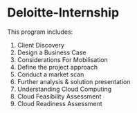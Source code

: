 # Deloitte-Internship

This program includes:
1. Client Discovery
2. Design a Business Case
3. Considerations For Mobilisation
4. Define the project approach
5. Conduct a market scan
6. Further analysis & solution presentation
7. Understanding Cloud Computing
8. Cloud Feasibility Assessment
9. Cloud Readiness Assessment
